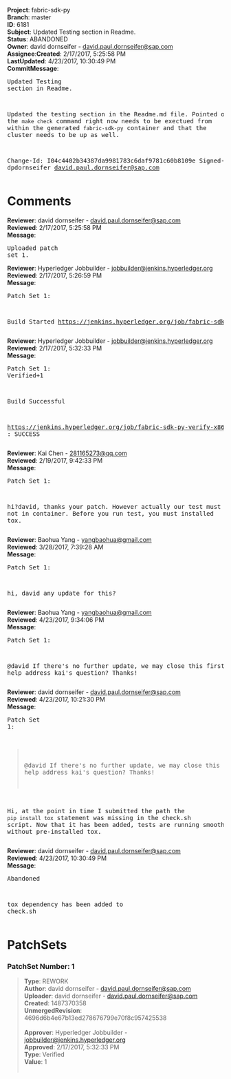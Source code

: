 <strong>Project</strong>: fabric-sdk-py</br><strong>Branch</strong>: master<br><strong>ID</strong>: 6181<br><strong>Subject</strong>: Updated Testing section in Readme.<br><strong>Status</strong>: ABANDONED<br><strong>Owner</strong>: david dornseifer - david.paul.dornseifer@sap.com<br><strong>Assignee</strong>:<strong>Created</strong>: 2/17/2017, 5:25:58 PM<br><strong>LastUpdated</strong>: 4/23/2017, 10:30:49 PM<br><strong>CommitMessage</strong>:<br><pre>Updated Testing section in Readme.

Updated the testing section in the Readme.md file. Pointed out that the
`make check` command right now needs to be exectued from within the
generated `fabric-sdk-py` container and that the cluster needs to be up
as well.

Change-Id: I04c4402b34387da9981783c6daf9781c60b8109e
Signed-off-by: dpdornseifer <david.paul.dornseifer@sap.com>
</pre><h1>Comments</h1><strong>Reviewer</strong>: david dornseifer - david.paul.dornseifer@sap.com<br><strong>Reviewed</strong>: 2/17/2017, 5:25:58 PM<br><strong>Message</strong>: <pre>Uploaded patch set 1.</pre><strong>Reviewer</strong>: Hyperledger Jobbuilder - jobbuilder@jenkins.hyperledger.org<br><strong>Reviewed</strong>: 2/17/2017, 5:26:59 PM<br><strong>Message</strong>: <pre>Patch Set 1:

Build Started https://jenkins.hyperledger.org/job/fabric-sdk-py-verify-x86_64/52/</pre><strong>Reviewer</strong>: Hyperledger Jobbuilder - jobbuilder@jenkins.hyperledger.org<br><strong>Reviewed</strong>: 2/17/2017, 5:32:33 PM<br><strong>Message</strong>: <pre>Patch Set 1: Verified+1

Build Successful 

https://jenkins.hyperledger.org/job/fabric-sdk-py-verify-x86_64/52/ : SUCCESS</pre><strong>Reviewer</strong>: Kai Chen - 281165273@qq.com<br><strong>Reviewed</strong>: 2/19/2017, 9:42:33 PM<br><strong>Message</strong>: <pre>Patch Set 1:

hi?david, thanks your patch. However actually our test must run host not in container. Before you run test, you must installed tox.</pre><strong>Reviewer</strong>: Baohua Yang - yangbaohua@gmail.com<br><strong>Reviewed</strong>: 3/28/2017, 7:39:28 AM<br><strong>Message</strong>: <pre>Patch Set 1:

hi, david
any update for this?</pre><strong>Reviewer</strong>: Baohua Yang - yangbaohua@gmail.com<br><strong>Reviewed</strong>: 4/23/2017, 9:34:06 PM<br><strong>Message</strong>: <pre>Patch Set 1:

@david
If there's no further update, we may close this first.
Can u help address kai's question?
Thanks!</pre><strong>Reviewer</strong>: david dornseifer - david.paul.dornseifer@sap.com<br><strong>Reviewed</strong>: 4/23/2017, 10:21:30 PM<br><strong>Message</strong>: <pre>Patch Set 1:

> @david
 > If there's no further update, we may close this first.
 > Can u help address kai's question?
 > Thanks!

Hi, 
at the point in time I submitted the path the `pip install tox` statement was missing in the check.sh script. Now that it has been added, tests are running smooth also without pre-installed tox.</pre><strong>Reviewer</strong>: david dornseifer - david.paul.dornseifer@sap.com<br><strong>Reviewed</strong>: 4/23/2017, 10:30:49 PM<br><strong>Message</strong>: <pre>Abandoned

tox dependency has been added to check.sh</pre><h1>PatchSets</h1><h3>PatchSet Number: 1</h3><blockquote><strong>Type</strong>: REWORK<br><strong>Author</strong>: david dornseifer - david.paul.dornseifer@sap.com<br><strong>Uploader</strong>: david dornseifer - david.paul.dornseifer@sap.com<br><strong>Created</strong>: 1487370358<br><strong>UnmergedRevision</strong>: 4696d6b4e67b13ed278676799e70f8c957425538<br><br><strong>Approver</strong>: Hyperledger Jobbuilder - jobbuilder@jenkins.hyperledger.org<br><strong>Approved</strong>: 2/17/2017, 5:32:33 PM<br><strong>Type</strong>: Verified<br><strong>Value</strong>: 1<br><br></blockquote>